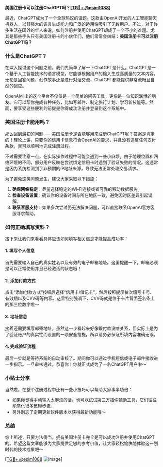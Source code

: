 **美国注册卡可以注册ChatGPT吗？[[TG💪+ @esim1088](https://t.me/s/esim1088)]**

最近，ChatGPT成为了一个全球热议的话题。这款由OpenAI开发的人工智能聊天机器人，以其强大的语言生成能力和广泛的适用性吸引了无数用户。不过，对于许多生活在国外的华人来说，如何注册并使用ChatGPT却成了一个不小的难题。尤其是那些手头只有美国注册卡的小伙伴们，他们常常会纠结：**美国注册卡可以注册ChatGPT吗？**

### 什么是ChatGPT？

在深入探讨这个问题之前，我们先简单了解一下ChatGPT是什么。ChatGPT是一个基于人工智能技术的语言模型，它能够根据用户的输入生成高质量的文本内容。无论是回答问题、创作故事还是进行对话交流，ChatGPT都能提供非常流畅且自然的回应。

OpenAI推出的这个平台不仅仅是一个简单的问答工具，更像是一位知识渊博的朋友。它可以帮你完成各种任务，比如写邮件、制定旅行计划、学习新技能等。然而，要享受这些便利的前提是你得成功注册并登录到这个系统中。

### 美国注册卡能用吗？

那么回到最初的问题——美国注册卡是否能够用来注册ChatGPT呢？答案是肯定的！理论上讲，只要你的信用卡信息符合OpenAI的要求，并且没有违反任何支付条款，就可以顺利地完成注册过程。

不过需要注意一点，在实际操作过程中可能会遇到一些小麻烦。由于地理位置和网络环境的不同，部分用户反映在尝试绑定信用卡时遇到了验证失败的情况。这通常是因为系统检测到了非预期的IP地址来源，导致无法正常处理交易请求。

为了避免这类问题发生，建议大家采取以下措施：
1. **确保网络稳定**：尽量选择稳定的Wi-Fi连接或者可靠的移动数据服务。
2. **检查设备设置**：确认你的设备时间与所在地区一致，避免因时区差异引起误解。
3. **联系客服支持**：如果多次尝试仍无法解决问题，可以直接联系OpenAI官方客服寻求帮助。

### 如何正确填写资料？

接下来让我们来看看具体应该如何填写相关信息才能提高成功率：

#### 1. 填写个人信息
首先需要输入自己的真实姓名以及有效的电子邮箱地址。这里提醒一下，邮箱必须是可以正常使用并且已经激活的状态哦！

#### 2. 添加付款方式
点击“添加付款方式”按钮后选择“信用卡/借记卡”。然后按照提示依次填写卡号、有效期以及CVV码等内容。这里特别强调下，CVV码就是位于卡片背面签名条上的那三位数字啦～

#### 3. 地址信息
接着还需要填写邮寄地址。虽然这一步看起来好像跟付款没啥关系，但实际上是为了验证账户的真实性而设置的一项安全措施。所以请务必保证所填内容准确无误。

#### 4. 完成验证流程
最后一步就是等待系统的自动审核了。期间你可以通过手机短信或电子邮件接收进一步指示。一旦审核通过，恭喜你！你就正式成为了一名ChatGPT用户啦～

### 小贴士分享

当然啦，在整个注册过程中还有一些小技巧可以帮助大家事半功倍：

- 如果你觉得手动输入太麻烦的话，也可以试试第三方插件辅助工具，它们往往能简化很多繁琐步骤。
- 另外别忘了定期更新软件版本以获得最新功能哦～

### 总结

综上所述，只要方法得当，拥有美国注册卡完全是可以成功注册并使用ChatGPT的。希望这篇文章能够为大家提供足够的参考价值，让大家轻松愉快地体验这一划时代的技术成果吧～

[[TG💪+ @esim1088](https://t.me/s/esim1088) ![Image](https://i.postimg.cc/4NQfJmqS/Snipaste-2025-05-13-00-14-12.png)]